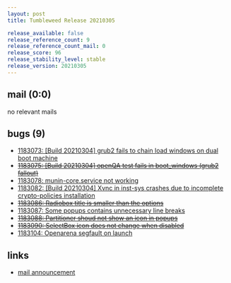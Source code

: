 ```yaml
---
layout: post
title: Tumbleweed Release 20210305

release_available: false
release_reference_count: 9
release_reference_count_mail: 0
release_score: 96
release_stability_level: stable
release_version: 20210305
---
```


## mail (0:0)

no relevant mails

## bugs (9)

<!--more-->

- [1183073: \[Build 20210304\] grub2 fails to chain load windows on dual boot machine](https://bugzilla.opensuse.org/show_bug.cgi?id=1183073)
- ~~[1183075: \[Build 20210304\] openQA test fails in boot_windows (grub2 fallout)](https://bugzilla.opensuse.org/show_bug.cgi?id=1183075)~~
- [1183078: munin-core.service not working](https://bugzilla.opensuse.org/show_bug.cgi?id=1183078)
- [1183082: \[Build 20210304\] Xvnc in inst-sys crashes due to incomplete crypto-policies installation](https://bugzilla.opensuse.org/show_bug.cgi?id=1183082)
- ~~[1183086: Radiobox title is smaller than the options](https://bugzilla.opensuse.org/show_bug.cgi?id=1183086)~~
- [1183087: Some popups contains unnecessary line breaks](https://bugzilla.opensuse.org/show_bug.cgi?id=1183087)
- ~~[1183088: Partitioner shoud not show an icon in popups](https://bugzilla.opensuse.org/show_bug.cgi?id=1183088)~~
- ~~[1183090: SelectBox icon does not change when disabled](https://bugzilla.opensuse.org/show_bug.cgi?id=1183090)~~
- [1183104: Openarena segfault on launch](https://bugzilla.opensuse.org/show_bug.cgi?id=1183104)



## links

- [mail announcement](https://lists.opensuse.org/archives/list/factory@lists.opensuse.org/thread/72OAQN3F6IIQTSE5ZG2A5IPKVQY7MHB4)
